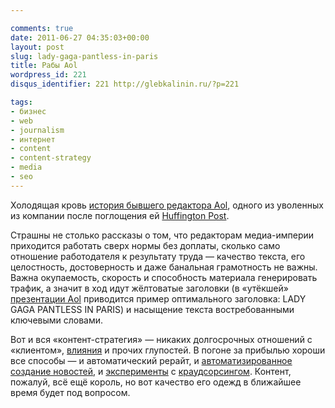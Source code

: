 ```yaml
---

comments: true
date: 2011-06-27 04:35:03+00:00
layout: post
slug: lady-gaga-pantless-in-paris
title: Рабы Aol
wordpress_id: 221
disqus_identifier: 221 http://glebkalinin.ru/?p=221

tags:
- бизнес
- web
- journalism
- интернет
- content
- content-strategy
- media
- seo
---
```


Холодящая кровь [история бывшего редактора Aol](http://thefastertimes.com/news/2011/06/16/aol-hell-an-aol-content-slave-speaks-out/), одного из уволенных из компании после поглощения ей [Huffington Post](http://news.yahoo.com/s/yblog_thecutline/20110310/ts_yblog_thecutline/hundreds-of-layoffs-in-aols-media-division-as-company-absorbs-huffpo). 

Страшны не столько рассказы о том, что редакторам медиа-империи приходится работать сверх нормы без доплаты, сколько само отношение работодателя к результату труда — качество текста, его целостность, достоверность и даже банальная грамотность не важны. Важна  окупаемость, скорость и способность материала генерировать трафик, а значит в ход идут жёлтоватые заголовки (в «утёкшей» [презентации Aol](http://www.businessinsider.com/the-aol-way#-1) приводится пример оптимального заголовка: LADY GAGA PANTLESS IN PARIS) и насыщение текста востребованными ключевыми словами. 

Вот и вся «контент-стратегия» — никаких долгосрочных отношений с «клиентом», [влияния](http://www.smashingmagazine.com/2011/04/12/make-your-content-make-a-difference/) и прочих глупостей. В погоне за прибылью хороши все способы — и автоматический рерайт, и [автоматизированное создание новостей](http://slon.ru/articles/397142/), и [эксперименты](http://mybossisarobot.com/) с [краудсорсингом](http://mediapedia.ru/2010/08/02/yeeyan-org-kak-150-tysyach-kitajcev-sozdali-mirovuyu-fabriku-po-proizvodstvu-deshevyx-novostej/). Контент, пожалуй, всё ещё король, но вот качество его одежд в ближайшее время будет под вопросом. 
